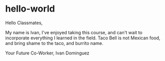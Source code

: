 # hello-world

Hello Classmates,

My name is Ivan, I've enjoyed taking this course, and can't wait to incorporate everything I learned in the field.
Taco Bell is not Mexican food, and bring shame to the taco, and burrito name.

Your Future Co-Worker,
Ivan Dominguez
